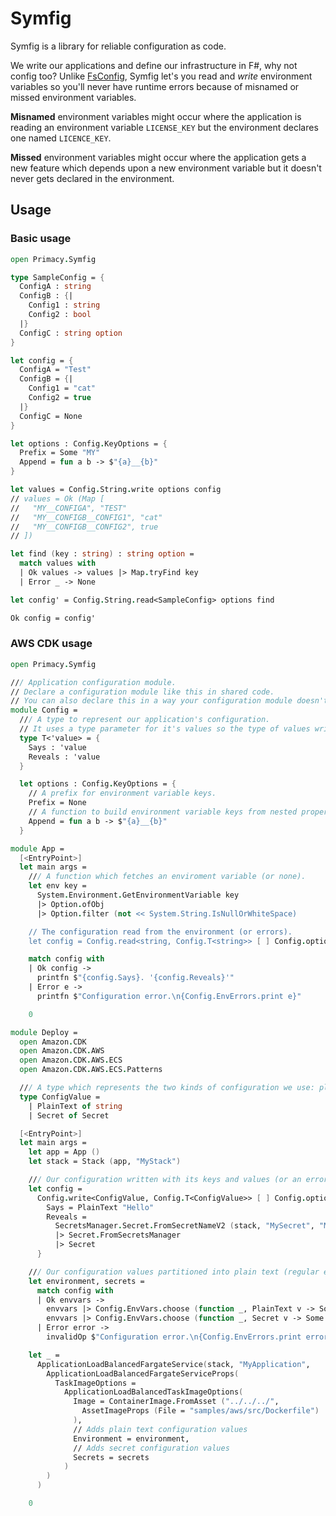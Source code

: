 # Symfig

Symfig is a library for reliable configuration as code.

We write our applications and define our infrastructure in F#, why not config too?
Unlike [FsConfig](https://github.com/demystifyfp/FsConfig), Symfig let's you read and _write_ environment variables so you'll never have runtime errors because of misnamed or missed environment variables.

**Misnamed** environment variables might occur where the application is reading an environment variable `LICENSE_KEY` but the environment declares one named `LICENCE_KEY`.

**Missed** environment variables might occur where the application gets a new feature which depends upon a new environment variable but it doesn't never gets declared in the environment.

## Usage

### Basic usage

```fsharp
open Primacy.Symfig

type SampleConfig = {
  ConfigA : string
  ConfigB : {|
    Config1 : string
    Config2 : bool
  |}
  ConfigC : string option
}

let config = {
  ConfigA = "Test"
  ConfigB = {|
    Config1 = "cat"
    Config2 = true
  |}
  ConfigC = None
}

let options : Config.KeyOptions = {
  Prefix = Some "MY"
  Append = fun a b -> $"{a}__{b}"
}

let values = Config.String.write options config
// values = Ok (Map [
//   "MY__CONFIGA", "TEST"
//   "MY__CONFIGB__CONFIG1", "cat"
//   "MY__CONFIGB__CONFIG2", true
// ])

let find (key : string) : string option =
  match values with
  | Ok values -> values |> Map.tryFind key
  | Error _ -> None

let config' = Config.String.read<SampleConfig> options find

Ok config = config'
```

### AWS CDK usage

```fsharp
open Primacy.Symfig

/// Application configuration module.
// Declare a configuration module like this in shared code.
// You can also declare this in a way your configuration module doesn't have a dependency on Primacy.Symfig.
module Config =
  /// A type to represent our application's configuration.
  // It uses a type parameter for it's values so the type of values written can be different to the type of values read.
  type T<'value> = {
    Says : 'value
    Reveals : 'value
  }

  let options : Config.KeyOptions = {
    // A prefix for environment variable keys.
    Prefix = None
    // A function to build environment variable keys from nested properties.
    Append = fun a b -> $"{a}__{b}"
  }

module App =
  [<EntryPoint>]
  let main args =
    /// A function which fetches an enviroment variable (or none).
    let env key =
      System.Environment.GetEnvironmentVariable key
      |> Option.ofObj
      |> Option.filter (not << System.String.IsNullOrWhiteSpace)

    // The configuration read from the environment (or errors).
    let config = Config.read<string, Config.T<string>> [ ] Config.options env

    match config with
    | Ok config ->
      printfn $"{config.Says}. '{config.Reveals}'"
    | Error e ->
      printfn $"Configuration error.\n{Config.EnvErrors.print e}"

    0

module Deploy =
  open Amazon.CDK
  open Amazon.CDK.AWS
  open Amazon.CDK.AWS.ECS
  open Amazon.CDK.AWS.ECS.Patterns

  /// A type which represents the two kinds of configuration we use: plain text and secrets.
  type ConfigValue =
    | PlainText of string
    | Secret of Secret

  [<EntryPoint>]
  let main args =
    let app = App ()
    let stack = Stack (app, "MyStack")

    /// Our configuration written with its keys and values (or an error).
    let config =
      Config.write<ConfigValue, Config.T<ConfigValue>> [ ] Config.options {
        Says = PlainText "Hello"
        Reveals =
          SecretsManager.Secret.FromSecretNameV2 (stack, "MySecret", "MySecretName")
          |> Secret.FromSecretsManager
          |> Secret
      }

    /// Our configuration values partitioned into plain text (regular environment variables) and secrets (ECS secrets).
    let environment, secrets =
      match config with
      | Ok envvars ->
        envvars |> Config.EnvVars.choose (function _, PlainText v -> Some v | _ -> None),
        envvars |> Config.EnvVars.choose (function _, Secret v -> Some v | _ -> None)
      | Error error ->
        invalidOp $"Configuration error.\n{Config.EnvErrors.print error}"

    let _ =
      ApplicationLoadBalancedFargateService(stack, "MyApplication",
        ApplicationLoadBalancedFargateServiceProps(
          TaskImageOptions =
            ApplicationLoadBalancedTaskImageOptions(
              Image = ContainerImage.FromAsset ("../../../",
                AssetImageProps (File = "samples/aws/src/Dockerfile")
              ),
              // Adds plain text configuration values
              Environment = environment,
              // Adds secret configuration values
              Secrets = secrets
            )
        )
      )

    0

```
